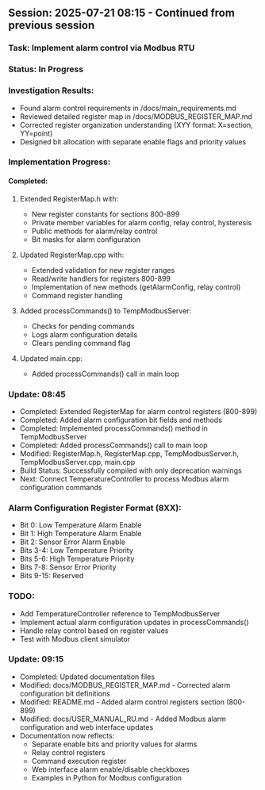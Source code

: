 ## Session: 2025-07-21 08:15 - Continued from previous session
### Task: Implement alarm control via Modbus RTU
### Status: In Progress

### Investigation Results:
- Found alarm control requirements in /docs/main_requirements.md
- Reviewed detailed register map in /docs/MODBUS_REGISTER_MAP.md
- Corrected register organization understanding (XYY format: X=section, YY=point)
- Designed bit allocation with separate enable flags and priority values

### Implementation Progress:
#### Completed:
1. Extended RegisterMap.h with:
   - New register constants for sections 800-899
   - Private member variables for alarm config, relay control, hysteresis
   - Public methods for alarm/relay control
   - Bit masks for alarm configuration

2. Updated RegisterMap.cpp with:
   - Extended validation for new register ranges
   - Read/write handlers for registers 800-899
   - Implementation of new methods (getAlarmConfig, relay control)
   - Command register handling

3. Added processCommands() to TempModbusServer:
   - Checks for pending commands
   - Logs alarm configuration details
   - Clears pending command flag

4. Updated main.cpp:
   - Added processCommands() call in main loop

### Update: 08:45
- Completed: Extended RegisterMap for alarm control registers (800-899)
- Completed: Added alarm configuration bit fields and methods
- Completed: Implemented processCommands() method in TempModbusServer
- Completed: Added processCommands() call to main loop
- Modified: RegisterMap.h, RegisterMap.cpp, TempModbusServer.h, TempModbusServer.cpp, main.cpp
- Build Status: Successfully compiled with only deprecation warnings
- Next: Connect TemperatureController to process Modbus alarm configuration commands

### Alarm Configuration Register Format (8XX):
- Bit 0: Low Temperature Alarm Enable
- Bit 1: High Temperature Alarm Enable  
- Bit 2: Sensor Error Alarm Enable
- Bits 3-4: Low Temperature Priority
- Bits 5-6: High Temperature Priority
- Bits 7-8: Sensor Error Priority
- Bits 9-15: Reserved

### TODO:
- Add TemperatureController reference to TempModbusServer
- Implement actual alarm configuration updates in processCommands()
- Handle relay control based on register values
- Test with Modbus client simulator

### Update: 09:15
- Completed: Updated documentation files
- Modified: docs/MODBUS_REGISTER_MAP.md - Corrected alarm configuration bit definitions
- Modified: README.md - Added alarm control registers section (800-899)
- Modified: docs/USER_MANUAL_RU.md - Added Modbus alarm configuration and web interface updates
- Documentation now reflects:
  - Separate enable bits and priority values for alarms
  - Relay control registers
  - Command execution register
  - Web interface alarm enable/disable checkboxes
  - Examples in Python for Modbus configuration